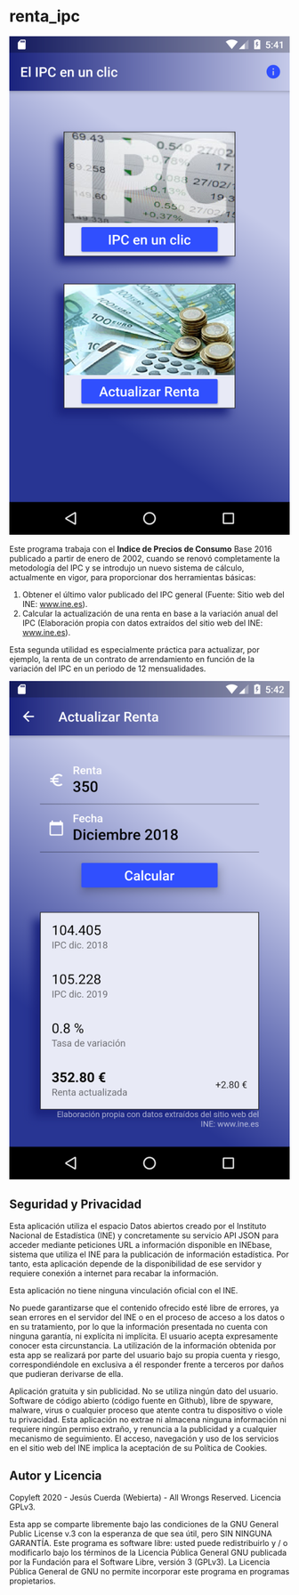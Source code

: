 # renta_ipc

![Screenshot home](https://raw.githubusercontent.com/Webierta/AppIPC/master/Screenshot_home.png)

Este programa trabaja con el **Indice de Precios de Consumo** Base 2016 publicado a partir de enero de 2002, cuando se renovó completamente la metodología del IPC y se introdujo un nuevo sistema de cálculo, actualmente en vigor, para proporcionar dos herramientas básicas:

1. Obtener el último valor publicado del IPC general (Fuente: Sitio web del INE: www.ine.es).
2. Calcular la actualización de una renta en base a la variación anual del IPC (Elaboración propia con datos extraídos del sitio web del INE: www.ine.es).

Esta segunda utilidad es especialmente práctica para actualizar, por ejemplo, la renta de un contrato de arrendamiento en función de la variación del IPC en un periodo de 12 mensualidades.

![Screenshot IPC](https://raw.githubusercontent.com/Webierta/AppIPC/master/Screenshot_ipc.png)

## Seguridad y Privacidad

Esta aplicación utiliza el espacio Datos abiertos creado por el Instituto Nacional de Estadística (INE) y concretamente su servicio API JSON para acceder mediante peticiones URL a información disponible en INEbase, sistema que utiliza el INE para la publicación de información estadística. Por tanto, esta aplicación depende de la disponibilidad de ese servidor y requiere conexión a internet para recabar la información.

Esta aplicación no tiene ninguna vinculación oficial con el INE.

No puede garantizarse que el contenido ofrecido esté libre de errores, ya sean errores en el servidor del INE o en el proceso de acceso a los datos o en su tratamiento, por lo que la información presentada no cuenta con ninguna garantía, ni explícita ni implícita. El usuario acepta expresamente conocer esta circunstancia. La utilización de la información obtenida por esta app se realizará por parte del usuario bajo su propia cuenta y riesgo, correspondiéndole en exclusiva a él responder frente a terceros por daños que pudieran derivarse de ella.

Aplicación gratuita y sin publicidad. No se utiliza ningún dato del usuario. Software de código abierto (código fuente en Github), libre de spyware, malware, virus o cualquier proceso que atente contra tu dispositivo o viole tu privacidad. Esta aplicación no extrae ni almacena ninguna información ni requiere ningún permiso extraño, y renuncia a la publicidad y a cualquier mecanismo de seguimiento. El acceso, navegación y uso de los servicios en el sitio web del INE implica la aceptación de su Política de Cookies.

## Autor y Licencia

Copyleft 2020 - Jesús Cuerda (Webierta) - All Wrongs Reserved. Licencia GPLv3.

Esta app se comparte libremente bajo las condiciones de la GNU General Public License v.3 con la esperanza de que sea útil, pero SIN NINGUNA GARANTÍA. Este programa es software libre: usted puede redistribuirlo y / o modificarlo bajo los términos de la Licencia Pública General GNU publicada por la Fundación para el Software Libre, versión 3 (GPLv3). La Licencia Pública General de GNU no permite incorporar este programa en programas propietarios.

